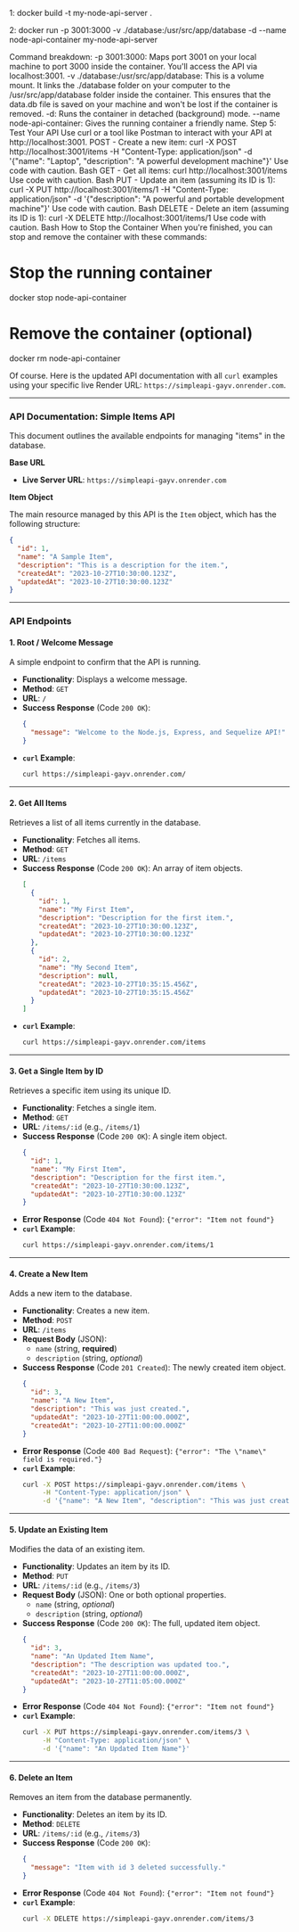 1:
docker build -t my-node-api-server .

2:
docker run -p 3001:3000 -v ./database:/usr/src/app/database -d --name node-api-container my-node-api-server

Command breakdown:
-p 3001:3000: Maps port 3001 on your local machine to port 3000 inside the container. You'll access the API via localhost:3001.
-v ./database:/usr/src/app/database: This is a volume mount. It links the ./database folder on your computer to the /usr/src/app/database folder inside the container. This ensures that the data.db file is saved on your machine and won't be lost if the container is removed.
-d: Runs the container in detached (background) mode.
--name node-api-container: Gives the running container a friendly name.
Step 5: Test Your API
Use curl or a tool like Postman to interact with your API at http://localhost:3001.
POST - Create a new item:
curl -X POST http://localhost:3001/items -H "Content-Type: application/json" -d '{"name": "Laptop", "description": "A powerful development machine"}'
Use code with caution.
Bash
GET - Get all items:
curl http://localhost:3001/items
Use code with caution.
Bash
PUT - Update an item (assuming its ID is 1):
curl -X PUT http://localhost:3001/items/1 -H "Content-Type: application/json" -d '{"description": "A powerful and portable development machine"}'
Use code with caution.
Bash
DELETE - Delete an item (assuming its ID is 1):
curl -X DELETE http://localhost:3001/items/1
Use code with caution.
Bash
How to Stop the Container
When you're finished, you can stop and remove the container with these commands:

# Stop the running container

docker stop node-api-container

# Remove the container (optional)

docker rm node-api-container

Of course. Here is the updated API documentation with all `curl` examples using your specific live Render URL: `https://simpleapi-gayv.onrender.com`.

---

### **API Documentation: Simple Items API**

This document outlines the available endpoints for managing "items" in the database.

**Base URL**

- **Live Server URL**: `https://simpleapi-gayv.onrender.com`

**Item Object**

The main resource managed by this API is the `Item` object, which has the following structure:

```json
{
  "id": 1,
  "name": "A Sample Item",
  "description": "This is a description for the item.",
  "createdAt": "2023-10-27T10:30:00.123Z",
  "updatedAt": "2023-10-27T10:30:00.123Z"
}
```

---

### **API Endpoints**

#### 1. Root / Welcome Message

A simple endpoint to confirm that the API is running.

- **Functionality**: Displays a welcome message.
- **Method**: `GET`
- **URL**: `/`
- **Success Response** (Code `200 OK`):
  ```json
  {
    "message": "Welcome to the Node.js, Express, and Sequelize API!"
  }
  ```
- **`curl` Example**:
  ```bash
  curl https://simpleapi-gayv.onrender.com/
  ```

---

#### 2. Get All Items

Retrieves a list of all items currently in the database.

- **Functionality**: Fetches all items.
- **Method**: `GET`
- **URL**: `/items`
- **Success Response** (Code `200 OK`): An array of item objects.
  ```json
  [
    {
      "id": 1,
      "name": "My First Item",
      "description": "Description for the first item.",
      "createdAt": "2023-10-27T10:30:00.123Z",
      "updatedAt": "2023-10-27T10:30:00.123Z"
    },
    {
      "id": 2,
      "name": "My Second Item",
      "description": null,
      "createdAt": "2023-10-27T10:35:15.456Z",
      "updatedAt": "2023-10-27T10:35:15.456Z"
    }
  ]
  ```
- **`curl` Example**:
  ```bash
  curl https://simpleapi-gayv.onrender.com/items
  ```

---

#### 3. Get a Single Item by ID

Retrieves a specific item using its unique ID.

- **Functionality**: Fetches a single item.
- **Method**: `GET`
- **URL**: `/items/:id` (e.g., `/items/1`)
- **Success Response** (Code `200 OK`): A single item object.
  ```json
  {
    "id": 1,
    "name": "My First Item",
    "description": "Description for the first item.",
    "createdAt": "2023-10-27T10:30:00.123Z",
    "updatedAt": "2023-10-27T10:30:00.123Z"
  }
  ```
- **Error Response** (Code `404 Not Found`): `{"error": "Item not found"}`
- **`curl` Example**:
  ```bash
  curl https://simpleapi-gayv.onrender.com/items/1
  ```

---

#### 4. Create a New Item

Adds a new item to the database.

- **Functionality**: Creates a new item.
- **Method**: `POST`
- **URL**: `/items`
- **Request Body** (JSON):
  - `name` (string, **required**)
  - `description` (string, _optional_)
- **Success Response** (Code `201 Created`): The newly created item object.
  ```json
  {
    "id": 3,
    "name": "A New Item",
    "description": "This was just created.",
    "updatedAt": "2023-10-27T11:00:00.000Z",
    "createdAt": "2023-10-27T11:00:00.000Z"
  }
  ```
- **Error Response** (Code `400 Bad Request`): `{"error": "The \"name\" field is required."}`
- **`curl` Example**:
  ```bash
  curl -X POST https://simpleapi-gayv.onrender.com/items \
       -H "Content-Type: application/json" \
       -d '{"name": "A New Item", "description": "This was just created."}'
  ```

---

#### 5. Update an Existing Item

Modifies the data of an existing item.

- **Functionality**: Updates an item by its ID.
- **Method**: `PUT`
- **URL**: `/items/:id` (e.g., `/items/3`)
- **Request Body** (JSON): One or both optional properties.
  - `name` (string, _optional_)
  - `description` (string, _optional_)
- **Success Response** (Code `200 OK`): The full, updated item object.
  ```json
  {
    "id": 3,
    "name": "An Updated Item Name",
    "description": "The description was updated too.",
    "createdAt": "2023-10-27T11:00:00.000Z",
    "updatedAt": "2023-10-27T11:05:00.000Z"
  }
  ```
- **Error Response** (Code `404 Not Found`): `{"error": "Item not found"}`
- **`curl` Example**:
  ```bash
  curl -X PUT https://simpleapi-gayv.onrender.com/items/3 \
       -H "Content-Type: application/json" \
       -d '{"name": "An Updated Item Name"}'
  ```

---

#### 6. Delete an Item

Removes an item from the database permanently.

- **Functionality**: Deletes an item by its ID.
- **Method**: `DELETE`
- **URL**: `/items/:id` (e.g., `/items/3`)
- **Success Response** (Code `200 OK`):
  ```json
  {
    "message": "Item with id 3 deleted successfully."
  }
  ```
- **Error Response** (Code `404 Not Found`): `{"error": "Item not found"}`
- **`curl` Example**:
  ```bash
  curl -X DELETE https://simpleapi-gayv.onrender.com/items/3
  ```
